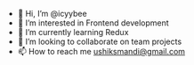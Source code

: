 - 👋 Hi, I’m @icyybee
- 👀 I’m interested in Frontend development 
- 🌱 I’m currently learning Redux 
- 💞️ I’m looking to collaborate on team projects
- 📫 How to reach me ushiksmandi@gmail.com

<!---
icyybee/icyybee is a ✨ special ✨ repository because its `README.md` (this file) appears on your GitHub profile.
You can click the Preview link to take a look at your changes.
--->
